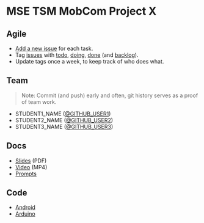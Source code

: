 # MSE TSM MobCom Project X
## Agile
* [Add a new issue](../../issues/new) for each task.
* Tag [issues](../../issues) with [todo](../../issues?q=is%3Aissue%20state%3Aopen%20label%3Atodo), [doing](../../issues?q=is%3Aissue%20state%3Aopen%20label%3Adoing), [done](../../issues?q=is%3Aissue%20state%3Aopen%20label%3Adone) (and [backlog](../../issues?q=is%3Aissue%20state%3Aopen%20label%3Abacklog)).
* Update tags once a week, to keep track of who does what.

## Team
> Note: Commit (and push) early and often, git history serves as a proof of team work.

* STUDENT1_NAME ([@GITHUB_USER1](https://github.com/GITHUB_USER1))
* STUDENT2_NAME ([@GITHUB_USER2](https://github.com/GITHUB_USER2))
* STUDENT3_NAME ([@GITHUB_USER3](https://github.com/GITHUB_USER3))

## Docs
* [Slides](Docs/Slides.pdf) (PDF)
* [Video](Docs/Video.mp4) (MP4)
* [Prompts](Docs/Prompts)

## Code
* [Android](Android)
* [Arduino](Arduino)
